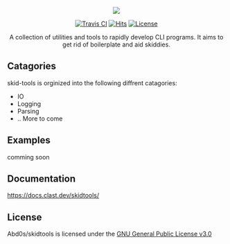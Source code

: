 <p align="center">
    <a href="https://docs.clast.dev/skidtools">
    <img src="https://raw.githubusercontent.com/Abd0s/skidtools/master/brand_assets/cover_4.png"/>
</p>

<p align="center">
  <a href="https://travis-ci.org/Abd0s/skidtools"><img
    src="https://travis-ci.org/Abd0s/skidtools.svg?branch=master"
    alt="Travis CI"
  /></a>
  <a href="http://hits.dwyl.com/Abd0s/skidtools"><img
    src="http://hits.dwyl.com/Abd0s/skidtools.svg" 
    alt="Hits"
  /></a>
   <a href="https://www.gnu.org/licenses/gpl-3.0"><img 
    src="https://img.shields.io/badge/License-GPLv3-blue.svg" 
    alt="License"
  /></a>
</p>

<p align="center">
  A collection of utilities and tools to rapidly develop CLI programs. It aims to get rid of boilerplate and aid skiddies.
</p>

## Catagories
skid-tools is orginized into the following diffrent catagories:
- IO
- Logging
- Parsing
- .. More to come

## Examples
comming soon
## Documentation
https://docs.clast.dev/skidtools/
## License
Abd0s/skidtools is licensed under the [GNU General Public License v3.0](https://github.com/Abd0s/skidtools/blob/master/LICENSE)
